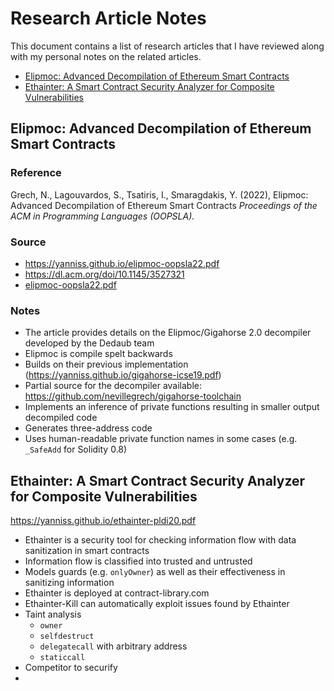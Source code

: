 # Research Article Notes

This document contains a list of research articles that I have reviewed along with my personal notes on the related articles.

- [Elipmoc: Advanced Decompilation of Ethereum Smart Contracts]()
- [Ethainter: A Smart Contract Security Analyzer for Composite Vulnerabilities]()

## Elipmoc: Advanced Decompilation of Ethereum Smart Contracts

### Reference

Grech, N., Lagouvardos, S., Tsatiris, I., Smaragdakis, Y. (2022), Elipmoc: Advanced Decompilation of Ethereum Smart Contracts *Proceedings of the ACM in Programming Languages (OOPSLA).*

### Source

- https://yanniss.github.io/elipmoc-oopsla22.pdf
- https://dl.acm.org/doi/10.1145/3527321
- [elipmoc-oopsla22.pdf](publications/elipmoc-oopsla22.pdf)

### Notes

- The article provides details on the Elipmoc/Gigahorse 2.0 decompiler developed by the Dedaub team
- Elipmoc is compile spelt backwards
- Builds on their previous implementation (https://yanniss.github.io/gigahorse-icse19.pdf)
- Partial source for the decompiler available: https://github.com/nevillegrech/gigahorse-toolchain
- Implements an inference of private functions resulting in smaller output decompiled code
- Generates three-address code
- Uses human-readable private function names in some cases (e.g. `_SafeAdd` for Solidity 0.8)

## Ethainter: A Smart Contract Security Analyzer for Composite Vulnerabilities

https://yanniss.github.io/ethainter-pldi20.pdf

- Ethainter is a security tool for checking information flow with data sanitization in smart contracts
- Information flow is classified into trusted and untrusted
- Models guards (e.g. `onlyOwner`) as well as their effectiveness in sanitizing information
- Ethainter is deployed at contract-library.com
- Ethainter-Kill can automatically exploit issues found by Ethainter
- Taint analysis
  - `owner`
  - `selfdestruct`
  - `delegatecall` with arbitrary address
  - `staticcall`
- Competitor to securify
- 


